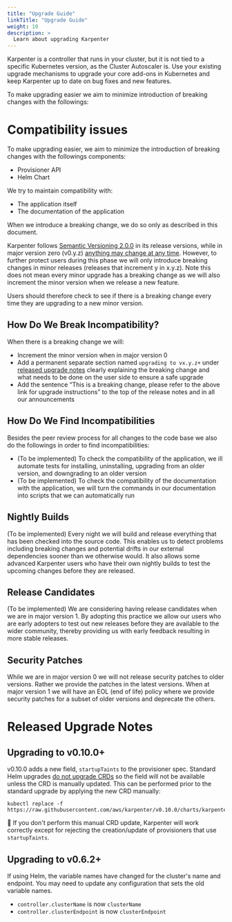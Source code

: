 ```yaml
---
title: "Upgrade Guide"
linkTitle: "Upgrade Guide"
weight: 10
description: >
  Learn about upgrading Karpenter
---
```


Karpenter is a controller that runs in your cluster, but it is not tied to a specific Kubernetes version, as the Cluster Autoscaler is.
Use your existing upgrade mechanisms to upgrade your core add-ons in Kubernetes and keep Karpenter up to date on bug fixes and new features.

To make upgrading easier we aim to minimize introduction of breaking changes with the followings:

# Compatibility issues

To make upgrading easier, we aim to minimize the introduction of breaking changes with the followings components:

* Provisioner API
* Helm Chart

We try to maintain compatibility with:

* The application itself
* The documentation of the application

When we introduce a breaking change, we do so only as described in this document.

Karpenter follows [Semantic Versioning 2.0.0](https://semver.org/) in its release versions, while in
major version zero (v0.y.z) [anything may change at any time](https://semver.org/#spec-item-4).
However, to further protect users during this phase we will only introduce breaking changes in minor releases (releases that increment y in x.y.z).
Note this does not mean every minor upgrade has a breaking change as we will also increment the
minor version when we release a new feature.

Users should therefore check to see if there is a breaking change every time they are upgrading to a new minor version.

## How Do We Break Incompatibility?

When there is a breaking change we will:

* Increment the minor version when in major version 0
* Add a permanent separate section named `upgrading to vx.y.z+` under [released upgrade notes](#released-upgrade-notes)
  clearly explaining the breaking change and what needs to be done on the user side to ensure a safe upgrade
* Add the sentence “This is a breaking change, please refer to the above link for upgrade instructions” to the top of the release notes and in all our announcements

## How Do We Find Incompatibilities

Besides the peer review process for all changes to the code base we also do the followings in order to find
incompatibilities:
* (To be implemented) To check the compatibility of the application, we ill automate tests for installing, uninstalling, upgrading from an older version, and downgrading to an older version 
* (To be implemented) To check the compatibility of the documentation with the application, we will turn the commands in our documentation into scripts that we can automatically run

## Nightly Builds

(To be implemented) Every night we will build and release everything that has been checked into the source code.
This enables us to detect problems including breaking changes and potential drifts in our external dependencies sooner than we otherwise would.
It also allows some advanced Karpenter users who have their own nightly builds to test the upcoming changes before they are released.

## Release Candidates

(To be implemented) We are considering having release candidates when we are in major version 1.
By adopting this practice we allow our users who are early adopters to test out new releases before they are available to the wider community, thereby providing us with early feedback resulting in more stable releases.

## Security Patches

While we are in major version 0 we will not release security patches to older versions.
Rather we provide the patches in the latest versions.
When at major version 1 we will have an EOL (end of life) policy where we provide security patches
for a subset of older versions and deprecate the others.

# Released Upgrade Notes

## Upgrading to v0.10.0+

v0.10.0 adds a new field, `startupTaints` to the provisioner spec.  Standard Helm upgrades [do not upgrade CRDs](https://helm.sh/docs/chart_best_practices/custom_resource_definitions/#some-caveats-and-explanations) so the  field will not be available unless the CRD is manually updated.  This can be performed prior to the standard upgrade by applying the new CRD manually:

```shell
kubectl replace -f https://raw.githubusercontent.com/aws/karpenter/v0.10.0/charts/karpenter/crds/karpenter.sh_provisioners.yaml
```

📝 If you don't perform this manual CRD update, Karpenter will work correctly except for rejecting the creation/update of provisioners that use `startupTaints`.

## Upgrading to v0.6.2+

If using Helm, the variable names have changed for the cluster's name and endpoint. You may need to update any configuration
that sets the old variable names.

- `controller.clusterName` is now `clusterName`
- `controller.clusterEndpoint` is now `clusterEndpoint`
